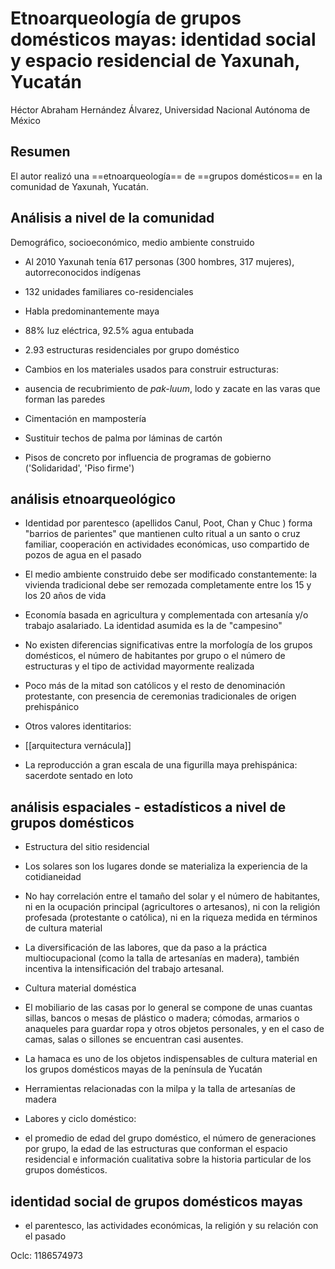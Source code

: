 # Etnoarqueología de grupos domésticos mayas: identidad social y espacio residencial de Yaxunah, Yucatán
Héctor Abraham Hernández Álvarez, Universidad Nacional Autónoma de México

## Resumen

El autor realizó una ==etnoarqueología== de ==grupos domésticos== en la comunidad de Yaxunah, Yucatán.

## Análisis a nivel de la comunidad

Demográfico, socioeconómico, medio ambiente construido

- Al 2010 Yaxunah tenía 617 personas (300 hombres, 317 mujeres), autorreconocidos indígenas

- 132 unidades familiares co-residenciales

- Habla predominantemente maya

- 88% luz eléctrica, 92.5% agua entubada

- 2.93 estructuras residenciales por grupo doméstico

- Cambios en los materiales usados para construir estructuras:

- ausencia de recubrimiento de *pak-luum*, lodo y zacate en las varas que forman las paredes

- Cimentación en mampostería

- Sustituir techos de palma por láminas de cartón

- Pisos de concreto por influencia de programas de gobierno ('Solidaridad', 'Piso firme')

## análisis etnoarqueológico

- Identidad por parentesco (apellidos Canul, Poot, Chan y Chuc ) forma "barrios de parientes" que mantienen culto ritual a un santo o cruz familiar, cooperación en actividades económicas, uso compartido de pozos de agua en el pasado

- El medio ambiente construido debe ser modificado constantemente: la vivienda tradicional debe ser remozada completamente entre los 15 y los 20 años de vida

- Economía basada en agricultura y complementada con artesanía y/o trabajo asalariado. La identidad asumida es la de "campesino"

- No existen diferencias significativas entre la morfología de los grupos domésticos, el número de habitantes por grupo o el número de estructuras y el tipo de actividad mayormente realizada

- Poco más de la mitad son católicos y el resto de denominación protestante, con presencia de ceremonias tradicionales de origen prehispánico

- Otros valores identitarios:

- [[arquitectura vernácula]]

- La reproducción a gran escala de una figurilla maya prehispánica: sacerdote sentado en loto

## análisis espaciales - estadísticos a nivel de grupos domésticos

- Estructura del sitio residencial

- Los solares son los lugares donde se materializa la experiencia de la cotidianeidad

- No hay correlación entre el tamaño del solar y el número de habitantes, ni en la ocupación principal (agricultores o artesanos), ni con la religión profesada (protestante o católica), ni en la riqueza medida en términos de cultura material

- La diversificación de las labores, que da paso a la práctica multiocupacional (como la talla de artesanías en madera), también incentiva la intensificación del trabajo artesanal.

- Cultura material doméstica

- El mobiliario de las casas por lo general se compone de unas cuantas sillas, bancos o mesas de plástico o madera; cómodas, armarios o anaqueles para guardar ropa y otros objetos personales, y en el caso de camas, salas o sillones se encuentran casi ausentes.

- La hamaca es uno de los objetos indispensables de cultura material en los grupos domésticos mayas de la península de Yucatán

- Herramientas relacionadas con la milpa y la talla de artesanías de madera

- Labores y ciclo doméstico:

- el promedio de edad del grupo doméstico, el número de generaciones por grupo, la edad de las estructuras que conforman el espacio residencial e información cualitativa sobre la historia particular de los grupos domésticos.

## identidad social de grupos domésticos mayas

- el parentesco, las actividades económicas, la religión y su relación con el pasado

Oclc: 1186574973

